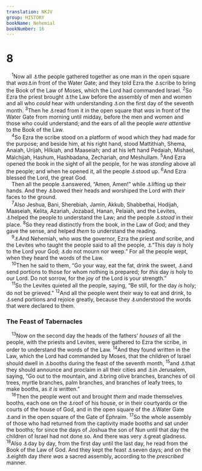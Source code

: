 ```yaml
---
translation: NKJV
group: HISTORY
bookName: Nehemial 
bookNumber: 16
---
```


<div class="title"><h1>8</h1></div>
<span class="verse ne_8_1"> <sup>1</sup>Now all <a data-toggle="tooltip" data-placement="bottom" title="Ezra 3:1">⚓</a>the people gathered together as one man in the open square that <i>was</i><a data-toggle="tooltip" data-placement="bottom" title="Neh. 3:26">⚓</a>in front of the Water Gate; and they told Ezra the <a data-toggle="tooltip" data-placement="bottom" title="Ezra 7:6">⚓</a>scribe to bring the Book of the Law of Moses, which the Lord had commanded Israel. </span>
<span class="verse ne_8_2"><sup>2</sup>So Ezra the priest brought <a data-toggle="tooltip" data-placement="bottom" title="(Deut. 31:11, 12); Neh. 8:9">⚓</a>the Law before the assembly of men and women and all who <i>could</i> hear with understanding <a data-toggle="tooltip" data-placement="bottom" title="Lev. 23:24; Num. 29:1–6">⚓</a>on the first day of the seventh month. </span>
<span class="verse ne_8_3"><sup>3</sup>Then he <a data-toggle="tooltip" data-placement="bottom" title="Deut. 31:9–11; 2 Kin. 23:2">⚓</a>read from it in the open square that <i>was</i> in front of the Water Gate from morning until midday, before the men and women and those who could understand; and the ears of all the people <i>were</i> <i>attentive</i> to the Book of the Law.<br/></span>
<span class="verse ne_8_4"> <sup>4</sup>So Ezra the scribe stood on a platform of wood which they had made for the purpose; and beside him, at his right hand, stood Mattithiah, Shema, Anaiah, Urijah, Hilkiah, and Maaseiah; and at his left hand Pedaiah, Mishael, Malchijah, Hashum, Hashbadana, Zechariah, <i>and</i> Meshullam. </span>
<span class="verse ne_8_5"><sup>5</sup>And Ezra opened the book in the sight of all the people, for he was <i>standing</i> above all the people; and when he opened it, all the people <a data-toggle="tooltip" data-placement="bottom" title="Judg. 3:20; 1 Kin. 8:12–14">⚓</a>stood up. </span>
<span class="verse ne_8_6"><sup>6</sup>And Ezra blessed the Lord, the great God.<br/> Then all the people <a data-toggle="tooltip" data-placement="bottom" title="Neh. 5:13; (1 Cor. 14:16)">⚓</a>answered, “Amen, Amen!” while <a data-toggle="tooltip" data-placement="bottom" title="Ps. 28:2; Lam. 3:41; 1 Tim. 2:8">⚓</a>lifting up their hands. And they <a data-toggle="tooltip" data-placement="bottom" title="Ex. 4:31; 12:27; 2 Chr. 20:18">⚓</a>bowed their heads and worshiped the Lord with <i>their</i> faces to the ground.<br/></span>
<span class="verse ne_8_7"> <sup>7</sup>Also Jeshua, Bani, Sherebiah, Jamin, Akkub, Shabbethai, Hodijah, Maaseiah, Kelita, Azariah, Jozabad, Hanan, Pelaiah, and the Levites, <a data-toggle="tooltip" data-placement="bottom" title="Lev. 10:11; Deut. 33:10; 2 Chr. 17:7; (Mal. 2:7)">⚓</a>helped the people to understand the Law; and the people <a data-toggle="tooltip" data-placement="bottom" title="Neh. 9:3">⚓</a><i>stood</i> in their place. </span>
<span class="verse ne_8_8"><sup>8</sup>So they read distinctly from the book, in the Law of God; and they gave the sense, and helped <i>them</i> to understand the reading.<br/></span>
<span class="verse ne_8_9"> <sup>9</sup><a data-toggle="tooltip" data-placement="bottom" title="Ezra 2:63; Neh. 7:65, 70; 10:1">⚓</a>And Nehemiah, who <i>was</i> the governor, Ezra the priest <i>and</i> scribe, and the Levites who taught the people said to all the people, <a data-toggle="tooltip" data-placement="bottom" title="Lev. 23:24; Num. 29:1">⚓</a>“This day <i>is</i> holy to the Lord your God; <a data-toggle="tooltip" data-placement="bottom" title="Deut. 16:14; Eccl. 3:4">⚓</a>do not mourn nor weep.” For all the people wept, when they heard the words of the Law.<br/></span>
<span class="verse ne_8_10"> <sup>10</sup>Then he said to them, “Go your way, eat the fat, drink the sweet, <a data-toggle="tooltip" data-placement="bottom" title="(Deut. 26:11–13); Esth. 9:19, 22; Rev. 11:10">⚓</a>and send portions to those for whom nothing is prepared; for <i>this</i> day <i>is</i> holy to our Lord. Do not sorrow, for the joy of the Lord is your strength.”<br/></span>
<span class="verse ne_8_11"> <sup>11</sup>So the Levites quieted all the people, saying, “Be still, for the day <i>is</i> holy; do not be grieved.” </span>
<span class="verse ne_8_12"><sup>12</sup>And all the people went their way to eat and drink, to <a data-toggle="tooltip" data-placement="bottom" title="Neh. 8:10">⚓</a>send portions and rejoice greatly, because they <a data-toggle="tooltip" data-placement="bottom" title="Neh. 8:7, 8">⚓</a>understood the words that were declared to them.<br/></span>
<div class="title"><h3>The Feast of Tabernacles</h3></div>
<span class="verse ne_8_13"> <sup>13</sup>Now on the second day the heads of the fathers’ <i>houses</i> of all the people, with the priests and Levites, were gathered to Ezra the scribe, in order to understand the words of the Law. </span>
<span class="verse ne_8_14"><sup>14</sup>And they found written in the Law, which the Lord had commanded by Moses, that the children of Israel should dwell in <a data-toggle="tooltip" data-placement="bottom" title="Lev. 23:34, 40, 42; Deut. 16:13">⚓</a>booths during the feast of the seventh month, </span>
<span class="verse ne_8_15"><sup>15</sup>and <a data-toggle="tooltip" data-placement="bottom" title="Lev. 23:4">⚓</a>that they should announce and proclaim in all their cities and <a data-toggle="tooltip" data-placement="bottom" title="Deut. 16:16">⚓</a>in Jerusalem, saying, “Go out to the mountain, and <a data-toggle="tooltip" data-placement="bottom" title="Lev. 23:40">⚓</a>bring olive branches, branches of oil trees, myrtle branches, palm branches, and branches of leafy trees, to make booths, as <i>it</i> <i>is</i> written.”<br/></span>
<span class="verse ne_8_16"> <sup>16</sup>Then the people went out and brought <i>them</i> and made themselves booths, each one on the <a data-toggle="tooltip" data-placement="bottom" title="Deut. 22:8">⚓</a>roof of his house, or in their courtyards or the courts of the house of God, and in the open square of the <a data-toggle="tooltip" data-placement="bottom" title="Neh. 12:37">⚓</a>Water Gate <a data-toggle="tooltip" data-placement="bottom" title="2 Kin. 14:13; Neh. 12:39">⚓</a>and in the open square of the Gate of Ephraim. </span>
<span class="verse ne_8_17"><sup>17</sup>So the whole assembly of those who had returned from the captivity made booths and sat under the booths; for since the days of Joshua the son of Nun until that day the children of Israel had not done so. And there was very <a data-toggle="tooltip" data-placement="bottom" title="2 Chr. 30:21">⚓</a>great gladness. </span>
<span class="verse ne_8_18"><sup>18</sup>Also <a data-toggle="tooltip" data-placement="bottom" title="Deut. 31:11">⚓</a>day by day, from the first day until the last day, he read from the Book of the Law of God. And they kept the feast <a data-toggle="tooltip" data-placement="bottom" title="Lev. 23:36">⚓</a>seven days; and on the <a data-toggle="tooltip" data-placement="bottom" title="Num. 29:35">⚓</a>eighth day <i>there</i> <i>was</i> a sacred assembly, according to the <i>prescribed</i> manner.<br/></span>
